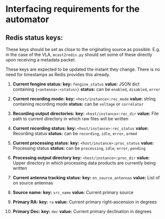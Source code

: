 # Interfacing requirements for the automator

## Redis status keys:

These keys should be set as close to the originating source as possible. E.g.
in the case of the VLA, `mcast2redis.py` should set some of these directly
upon receiving a metadata packet.

These keys are expected to be updated the instant they change. There is no
need for timestamps as Redis provides this already.

1. **Current fengine status:**
**key:** `fengine_status`
**value:** JSON dict containing `{<antenna>:<status>}`
**status:** can be `enabled`, `disabled`, `error`

2. **Current recording mode:**
**key:** `<host/instance>:rec_mode`
**value:** string containing recording mode
**status:** can be `voltage` or `correlator`

3. **Recording output directories:**
**key:** `<host/instance>:rec_dir`
**value:** File path to current directory in which raw files will be written

4. **Current recording status:**
**key:** `<host/instance>:rec_status`
**value:** Recording status
**status:** can be `recording`, `idle`, `error`, `armed`

5. **Current processing status:**
**key:** `<host/instance>:proc_status`
**value:** Processing status
**status:** can be `processing`, `idle`, `error`, `pending`

6. **Processing output directory**
**key:** `<host/instance>:proc_dir`
**value:** Upper directory in which processing data products are currently being  written

7. **Current antenna tracking status:**
**key:** `on_source_antennas`
**value:** List of on source antennas

8. **Source name:**
**key:** `src_name`
**value:** Current primary source

9. **Primary RA:**
**key:** `ra`
**value:** Current primary right-ascension in degrees

10. **Primary Dec:**
**key:** `dec`
**value:** Current primary declination in degrees
